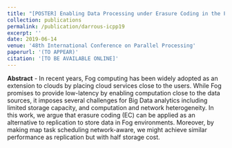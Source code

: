 ```yaml
---
title: "[POSTER] Enabling Data Processing under Erasure Coding in the Fog"
collection: publications
permalink: /publication/darrous-icpp19
excerpt: ''
date: 2019-06-14
venue: '48th International Conference on Parallel Processing'
paperurl: '(TO APPEAR)'
citation: '[TO BE AVAILABLE ONLINE]'
---
```


**Abstract** - In recent years, Fog computing has been widely adopted as an extension to clouds by placing cloud services close to the users. While Fog promises to provide low-latency by enabling computation close to the data sources, it imposes several challenges for Big Data analytics including limited storage capacity, and computation and network heterogeneity. In this work, we argue that erasure coding (EC) can be applied as an alternative to replication to store data in Fog environments. Moreover, by making map task scheduling network-aware, we might achieve similar performance as replication but with half storage cost.
